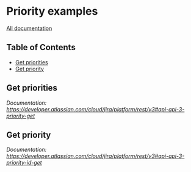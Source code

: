 # Priority examples

[All documentation](https://developer.atlassian.com/cloud/jira/platform/rest/v3#api-group-Priority)

## Table of Contents

- [Get priorities](#get-priorities)
- [Get priority](#get-priority)

## Get priorities
_Documentation: https://developer.atlassian.com/cloud/jira/platform/rest/v3#api-api-3-priority-get_

## Get priority
_Documentation: https://developer.atlassian.com/cloud/jira/platform/rest/v3#api-api-3-priority-id-get_

